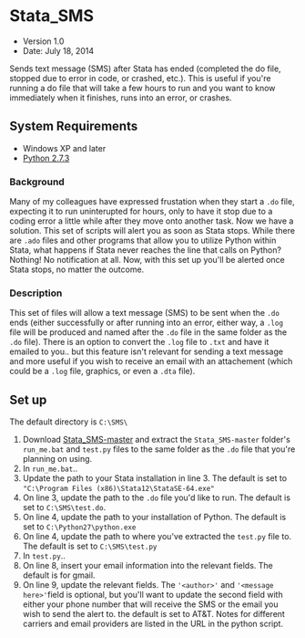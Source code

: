 Stata_SMS
=========

* Version 1.0
* Date: July 18, 2014


Sends text message (SMS) after Stata has ended (completed the do file, stopped due to error in code, or crashed, etc.). This is useful if you're running a do file that will take a few hours to run and you want to know immediately when it finishes, runs into an error, or crashes. 

## System Requirements
* Windows XP and later
* [Python 2.7.3](http://www.python.org/download/releases/2.7.3/)

### Background
Many of my colleagues have expressed frustation when they start a `.do` file, expecting it to run uninterupted for hours, only to have it stop due to a coding error a little while after they move onto another task. Now we have a solution. This set of scripts will alert you as soon as Stata stops. While there are `.ado` files and other programs that allow you to utilize Python within Stata, what happens if Stata never reaches the line that calls on Python? Nothing! No notification at all. Now, with this set up you'll be alerted once Stata stops, no matter the outcome.

### Description
This set of files will allow a text message (SMS) to be sent when the `.do` ends (either successfully or after running into an error, either way, a `.log` file will be produced and named after the `.do` file in the same folder as the `.do` file). There is an option to convert the `.log` file to `.txt` and have it emailed to you.. but this feature isn't relevant for sending a text message and more useful if you wish to receive an email with an attachement (which could be a `.log` file, graphics, or even a `.dta` file).

## Set up
The default directory is `C:\SMS\`
1. Download [Stata_SMS-master](https://github.com/tonijung/Stata_SMS/archive/master.zip) and extract the `Stata_SMS-master` folder's `run_me.bat` and `test.py` files to the same folder as the `.do` file that you're planning on using. 
2. In `run_me.bat`..
3. Update the path to your Stata installation in line 3. The default is set to `"C:\Program Files (x86)\Stata12\StataSE-64.exe"`
4. On line 3, update the path to the `.do` file you'd like to run. The default is set to `C:\SMS\test.do`.
5. On line 4, update the path to your installation of Python. The default is set to `C:\Python27\python.exe`
6. On line 4, update the path to where you've extracted the `test.py` file to. The default is set to `C:\SMS\test.py`
7. In `test.py`..
8. On line 8, insert your email information into the relevant fields. The default is for gmail.
9. On line 9, update the relevant fields. The `'<author>'` and `'<message here>'`field is optional, but you'll want to update the second field with either your phone number that will receive the SMS or the email you wish to send the alert to. the default is set to AT&T. Notes for different carriers and email providers are listed in the URL in the python script. 
